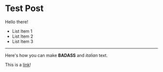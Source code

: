 # Test Post

Hello there!

- List Item 1
- List Item 2
- List Item 3

---

Here's how you can make **BADASS** and _italian_ text.

This is a [link](https://example.com)!
